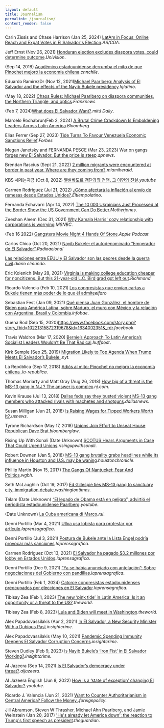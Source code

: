 ```yaml
---
layout: default
title: Journalism
permalink: /journalism/
content_render: false
---
```


Carin Zissis and Chase Harrison (Jan 25, 2024) [LatAm in Focus: Online Reach and Expat Votes in El Salvador's Election](https://www.as-coa.org/articles/latam-focus-online-reach-and-expat-votes-el-salvadors-election)._AS/COA_.

Jeff Ernst (Nov 26, 2021) [Honduran election excludes diaspora votes, could determine outcome](https://www.univision.com/univision-news/latin-america/honduras-election-excludes-diaspora-votes-could-determine-outcome)._Univision_.

(Sep 14, 2018) [Académico estadounidense derrumba el mito de que Pinochet mejoró la economía chilena](https://www.cnnchile.com/economia/academico-estadounidense-derrumba-el-mito-sobre-que-pinochet-mejoro-la-economia-chilena_20180913/)._cnnchile_.

Eduardo RamirezDr (Nov 12, 2021)[Michael Paarlberg: Analysis of El Salvador and the effects of the Nayib Bukele presidency](https://iqlatino.org/dr-michael-paarlberg-analisis-sobre-el-salvador-y-los-efectos-de-la-presidencia-de-nayib-bukele/)._Iqlatino_.

(May 18, 2022) [Chaos Rules: Michael Paarlberg on diaspora communities, the Northern Triangle, and optics](https://franknewsus.substack.com/p/chaos-rules?s=r)._Franknews_

(Feb 7, 2024)[What does El Salvador Want?](https://mitu.tv/link-in-bio-with-jenny-and-alejandro/what-does-el-salvador-want)._mitú Daily_.

Marcelo Rochabrun(Feb 2, 2024) [A Brutal Crime Crackdown Is Emboldening Leaders Across Latin America](https://www.bloomberg.com/news/features/2024-02-02/el-salvador-election-bukele-seeks-second-term-on-popular-crime-policy?accessToken=eyJhbGciOiJIUzI1NiIsInR5cCI6IkpXVCJ9.eyJzb3VyY2UiOiJTdWJzY3JpYmVyR2lmdGVkQXJ0aWNsZSIsImlhdCI6MTcwNjg5MDg0NywiZXhwIjoxNzA3NDk1NjQ3LCJhcnRpY2xlSWQiOiJTODdDMEdEV0xVNjgwMCIsImJjb25uZWN0SWQiOiI4RjAwQzE5NzhFODA0RkI3Qjk2QzIxODkwOEUxNTI1NCJ9.0CIGFkTppb98dYLPy3TfpvORcwWRonXDKtUIBXrlRmE)._Bloomberg_

Elias Ferrer (Sep 27, 2023) [Tide Turns To Favour Venezuela Economic Sanctions Relief](https://www.forbes.com/sites/eliasferrerbreda/2023/09/27/tide-turns-to-favour-venezuela-economic-sanctions-relief/?sh=505f260b3e13)._Forbes_

Megan Janetsky and FERNANDA PESCE (Mar 23, 2023) [War on gangs forges new El Salvador. But the price is steep](https://apnews.com/article/el-salvador-gangs-crackdown-bukele-8f55ead6d5933e634a20b671ac25ca92)._apnews_.

Brendan Rascius (Sept 21, 2022) [2 million migrants were encountered at border in past year. Where are they coming from?](https://www.miamiherald.com/news/nation-world/national/article266086561.html)._miamiherald_.

KBS 세계는지금 (Oct 8, 2022) [엘살바도르 갱단과의 전쟁, 그 이면의 진실](https://www.youtube.com/watch?v=cyBe3YHkMM8)._youtube_

Carmen Rodriguez (Jul 21, 2022) [¿Cómo afectará la inflación al envío de remesas desde Estados Unidos?](https://eltiempolatino.com/2022/07/21/economia/inflacion-envio-de-remesas-desde-estados-unidos/)._Eltiempolatino_.

Fernanda Echavarri (Apr 14, 2022) [The 10,000 Ukrainians Just Processed at the Border Show the US Government Can Do Better](https://www.motherjones.com/mojo-wire/2022/04/ukrainians-processed-us-mexico-border/)._Motherjones_.

Zeeshan Aleem (Dec 31, 2021) [Why Kamala Harris' cozy relationship with corporations is worrying](https://www.msnbc.com/opinion/why-kamala-harris-cozy-relationship-corporations-worrying-n1286780)._MSNBC_.

(Feb 16 2022) [Gangsters Movie Night 4 Hands Of Stone](https://podcasts.apple.com/us/podcast/gangsters-movie-night-4-hands-of-stone/id1471812321?i=1000551213690)._Apple Podcast_

Carlos Chica (Oct 20, 2021) [Nayib Bukele: el autodenominado “Emperador de El Salvador”](https://www.radionacional.co/actualidad/mundo/nayib-bukele-el-emperador-de-el-salvador)._Radioacional_

[Las relaciones entre EEUU y El Salvador son las peores desde la guerra civil](https://diario.elmundo.sv/politica/las-relaciones-entre-eeuu-y-el-salvador-son-las-peores-desde-la-guerra-civil)._diario elmundo_.

Eric Kolenich (May 28, 2021) [Virginia is making college education cheaper for noncitizens. But this 21-year-old L.C. Bird grad got left out](https://richmond.com/news/local/education/virginia-is-making-college-education-cheaper-for-noncitizens-but-this-21-year-old-l-c/article_ce17648b-d5de-5532-a2f5-2b2977f4e9e9.html)._Richmond_

Ricardo Valencia (Feb 10, 2021) [Los congresistas que envían cartas a Bukele tienen más poder de lo que él admite](https://elfaro.net/es/202102/columnas/25234/Los-congresistas-que-envían-cartas-a-Bukele-tienen-más-poder-de-lo-que-él-admite.htm)_elfaro_

Sebastian Fest (Jan 09, 2021) [Qué piensa Juan González, el hombre de Biden para América Latina, sobre Maduro, el muro con México y la relación con Argentina, Brasil y Colombia](https://www.infobae.com/america/eeuu/2021/01/09/que-piensa-juan-gonzalez-el-hombre-de-biden-para-america-latina-sobre-maduro-el-muro-con-mexico-y-la-relacion-con-argentina-brasil-y-colombia/)._infobae_.

Guena Rod (Sep 15, 2020)<https://www.facebook.com/story.php?story_fbid=10221315872319678&id=1634002351&_rdr>._facebook_.

Travis Waldron (Mar 17, 2020) [Bernie’s Approach To Latin America’s Socialist Leaders Wouldn’t Be That Radical](https://www.huffpost.com/entry/bernie-sanders-cuba-venezuela-socialist_n_5e557ef4c5b64c1d562103f0?fbclid=IwAR0KlTOPiRruzYsAhqp5UdMl-5K-WIM28LDu34uUVsCVaN-XKQ7Y9x0ZEcM)._huffpost_.

Kirk Semple (Sep 25, 2019) [Migration Likely to Top Agenda When Trump Meets El Salvador’s Bukele ](https://web.archive.org/web/20190925091134/https://www.nytimes.com/2019/09/25/world/americas/trump-salvador-migration.html)._nyt_.

La República (Sep 17, 2018) [Adiós al mito: Pinochet no mejoró la economía chilena ](https://larepublica.pe/economia/1320334-adios-mito-pinochet-mejoro-economia-chilena)._la-republica_.

Thomas Moriarty and Matt Gray (Aug 26, 2018) [How big of a threat is the MS-13 gang in N.J.? The answer is complex](https://www.nj.com/essex/2018/08/how_many_ms-13_members_are_in_us_nj.html)._nj.com_.

Kevin Krause (Jul 13, 2018) [Dallas feds say they busted violent MS-13 gang members who attacked rivals with machetes and shotguns](https://www.dallasnews.com/news/crime/2018/07/13/dallas-feds-say-they-busted-violent-ms-13-gang-members-who-attacked-rivals-with-machetes-and-shotguns/)._dallasnews_.

Susan Milligan (Jun 21, 2018) [Is Raising Wages for Tipped Workers Worth It?](https://www.usnews.com/news/best-states/articles/2018-06-21/tipping-vs-higher-wages-in-new-york-michigan-dc)._usnews_.

Tyrone Richardson (May 17, 2018) [Unions Join Effort to Unseat House Republican Dave Brat](https://news.bloomberglaw.com/daily-labor-report/unions-join-effort-to-unseat-house-republican-dave-brat-va?context=landing-heroes)._bloomberglaw_.

Rising Up With Sonali (Date Unknown) [SCOTUS Hears Arguments in Case That Could Upend Unions](https://risingupwithsonali.com/scotus-hears-arguments-in-case-that-could-upend-unions/)._risingupwithsonali_.

Robert Downen (Jan 5, 2018) [MS-13 gang brutality grabs headlines while its influence in Houston and U.S. may be waning](https://www.houstonchronicle.com/news/houston-texas/houston/article/Five-alleged-MS-13-members-charged-for-teen-s-12474774.php)._houstonchronicle_.

Phillip Martin (Nov 15, 2017) [The Gangs Of Nantucket: Fear And Politics](https://www.wgbh.org/news/local/2017-11-15/the-gangs-of-nantucket-fear-and-politics)._wgbh_.

Seth McLaughlin (Oct 19, 2017) [Ed Gillespie ties MS-13 gang to sanctuary city, immigration debate](https://www.washingtontimes.com/news/2017/oct/19/ed-gillespie-ties-ms-13-gang-to-sanctuary-city-imm/)._washingtontimes_.

Télam (Date Unknown) [“El legado de Obama está en peligro”, advirtió el periodista estadounidense Paarlberg](https://www.youtube.com/watch?v=wcVZPlLmVVw)._youtube_.

(Date Unknown) [La Cuba americana di Marco](https://www.rsi.ch/info/mondo/La-Cuba-americana-di-Marco--939959.html)._rsi_.

Denni Portillo (Mar 4, 2021) [Ulloa usa lobista para protestar por artículo](https://www.laprensagrafica.com/elsalvador/Ulloa-usa-lobista-para-protestar-por-articulo-20210303-0166.html)._laprensagrafica_.

Denni Portillo (Jul 3, 2021) [Postura de Bukele ante la Lista Engel podría provocar más sanciones](https://www.laprensagrafica.com/elsalvador/Postura-de-Bukele-ante-la-Lista-Engel-podria-provocar-mas-sanciones-20210702-0089.html)._laprensagrafica_.

Carmen Rodriguez (Oct 13, 2021) [El Salvador ha pagado $3.2 millones por lobby en Estados Unidos](https://www.laprensagrafica.com/elsalvador/El-Salvador-ha-pagado-3.2-millones-por-lobby-en-Estados-Unidos-20211012-0090.html)._laprensagrafica_.

Denni Portillo (Dec 9, 2021) [“Ya se había anunciado con antelación”: Sobre negociaciones del Gobierno con pandillas](https://www.laprensagrafica.com/elsalvador/Ya-se-habia-anunciado-con-antelacion-Sobre-negociaciones-del-Gobierno-con-pandillas-20211208-0099.html)._laprensagrafica_.

Denni Portillo (Feb 1, 2024) [Catorce congresistas estadounidenses preocupados por elecciones en El Salvador](https://www.laprensagrafica.com/elsalvador/Catorce-congresistas-estadounidenses-preocupados-por-elecciones-en-El-Salvador-20240131-0071.html)._laprensagrafica_.

Tibisay Zea (Feb 1, 2023) [The new ‘pink tide’ in Latin America: Is it an opportunity or a threat to the US?](https://theworld.org/segments/2024/04/04/the-new-pink-tide-in-latin-america-is-it-an-opportunity-or-a-threat-to-the-us)._theworld_.

Tibisay Zea (Feb 8, 2023) [Lula and Biden will meet in Washington](https://theworld.org/segments/2024/04/04/lula-and-biden-will-meet-in-washington)._theworld_.

Alex Papadovassilakis (Apr 2, 2021) [In El Salvador, a New Security Minister With a Dubious Past](https://insightcrime.org/news/el-salvador-security-minister-dubious-past/)._insightcrime_.

Alex Papadovassilakis (May 10, 2021) [Pandemic Spending Immunity Deepens El Salvador Corruption Concerns](https://insightcrime.org/news/pandemic-immunity-el-salvador-corruption/)._insightcrime_.

Steven Dudley (Feb 9, 2023) [Is Nayib Bukele’s ‘Iron Fist’ in El Salvador Working?](https://insightcrime.org/news/nayib-bukele-iron-fist-el-salvador-working/)._insightcrime_.

Al Jazeera (Sep 14, 2021) [Is El Salvador’s democracy under threat?](https://www.aljazeera.com/program/the-stream/2021/9/14/is-el-salvadors-democracy-eroding)._aljazeera_.

Al Jazeera English (Jun 8, 2022) [How is a ‘state of exception’ changing El Salvador?](https://www.youtube.com/watch?v=2o5VApD_dKU&t=569s)._youtube_.

Ricardo J. Valencia (Jun 21, 2021) [Want to Counter Authoritarianism in Central America? Follow the Money.](https://foreignpolicy.com/2021/06/21/authoritarianism-corruption-central-america-investigations-sanctions-loans-trade-agreements/)._foreignpolicy_.

Jill Abramson, Steven W Thrasher, Michael Ahn Paarlberg, and Jamie Weinstein (Jan 20, 2017) ['He's already let America down': the reaction to Trump's first speech as president](https://www.theguardian.com/commentisfree/2017/jan/20/reaction-to-donald-trump-speech)._theguardian_.
